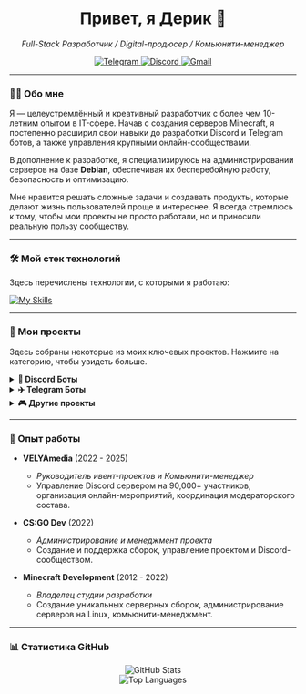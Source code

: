 <h1 align="center">Привет, я Дерик 👋</h1>
<p align="center">
  <em>Full-Stack Разработчик / Digital-продюсер / Комьюнити-менеджер</em>
</p>

<p align="center">
  <a href="https://t.me/deryack" target="_blank">
    <img src="https://img.shields.io/badge/Telegram-26A5E4?style=for-the-badge&logo=telegram&logoColor=white" alt="Telegram"/>
  </a>
  <a href="https://discord.com/users/285161685193457664" target="_blank">
    <img src="https://img.shields.io/badge/Discord-7289DA?style=for-the-badge&logo=discord&logoColor=white" alt="Discord"/>
  </a>
  <a href="mailto:mdeerickk@gmail.com">
    <img src="https://img.shields.io/badge/Gmail-D14836?style=for-the-badge&logo=gmail&logoColor=white" alt="Gmail"/>
  </a>
</p>

---

### 👨‍💻 Обо мне

Я — целеустремлённый и креативный разработчик с более чем 10-летним опытом в IT-сфере. Начав с создания серверов Minecraft, я постепенно расширил свои навыки до разработки Discord и Telegram ботов, а также управления крупными онлайн-сообществами.

В дополнение к разработке, я специализируюсь на администрировании серверов на базе **Debian**, обеспечивая их бесперебойную работу, безопасность и оптимизацию.

Мне нравится решать сложные задачи и создавать продукты, которые делают жизнь пользователей проще и интереснее. Я всегда стремлюсь к тому, чтобы мои проекты не просто работали, но и приносили реальную пользу сообществу.

---

### 🛠️ Мой стек технологий

Здесь перечислены технологии, с которыми я работаю:

<p align="left">
  <a href="https://skillicons.dev">
    <img src="https://skillicons.dev/icons?i=js,ts,python,react,nextjs,nodejs,tailwind,mongodb,linux,git" alt="My Skills"/>
  </a>
</p>

---

### 🚀 Мои проекты

Здесь собраны некоторые из моих ключевых проектов. Нажмите на категорию, чтобы увидеть больше.

<details>
  <summary><b>🤖 Discord Боты</b></summary>
  
  - **RobinMain**
    - **Описание:** Многофункциональный серверный бот с экономической системой, профилями, кланами, тикетами и развлечениями.
    - **Статус:** `🟢 Активен`

  - **RobinStaff**
    - **Описание:** Комплексная модераторская панель с системой наказаний, рекрутинга и статистики для персонала.
    - **Статус:** `🟢 Активен`

  - **RobinCards**
    - **Описание:** Интерактивная коллекционная карточная система с персонажами из разных вселенных (Demon Slayer, Valorant, Genshin Impact).
    - **Статус:** `🟡 Заморожен`
    
  - **Главный Стандоффер**
    - **Описание:** Автоматизированный бот для Standoff 2 сообщества с форумами, практиками и дуэлями.
    - **Статус:** `🟢 Активен`

  - **Гриша**
    - **Описание:** Простая система вебхуков для сервера для интеграции с различными сервисами.
    - **Статус:** `🟢 Активен`

</details>

<details>
  <summary><b>✈️ Telegram Боты</b></summary>

  - **[@VelyaTeammates_bot](https://t.me/VelyaTeammates_bot)**
    - **Описание:** Поисковая система для поиска тиммейтов в Standoff 2 через анкетирование.
    - **Статус:** `🟢 Активен`

  - **[@RobinAnonimQuestion_Bot](https://t.me/RobinAnonimQuestion_Bot)**
    - **Описание:** Платформа для анонимных вопросов с реферальной системой.
    - **Статус:** `🟢 Активен`
    
</details>

<details>
  <summary><b>🎮 Другие проекты</b></summary>

  - **uCave (Медиа-проект)**
    - **Описание:** Крупный медиа-проект в сфере Minecraft с собственной студией разработки, серверами и комьюнити.
    - **Статус:** `🔴 Ликвидирован`

  - **OceanStudio**
    - **Описание:** Студия по разработке Minecraft серверов и плагинов под заказ.
    - **Статус:** `🔴 Закрыт`

</details>

---

### 💼 Опыт работы

- **VELYAmedia** (2022 - 2025)
  - *Руководитель ивент-проектов и Комьюнити-менеджер*
  - Управление Discord сервером на 90,000+ участников, организация онлайн-мероприятий, координация модераторского состава.

- **CS:GO Dev** (2022)
  - *Администрирование и менеджмент проекта*
  - Создание и поддержка сборок, управление проектом и Discord-сообществом.

- **Minecraft Development** (2012 - 2022)
  - *Владелец студии разработки*
  - Создание уникальных серверных сборок, администрирование серверов на Linux, комьюнити-менеджмент.

---

### 📊 Статистика GitHub


<p align="center">
  <img src="https://github-readme-stats.vercel.app/api?username=Freddereck&show_icons=true&theme=tokyonight&rank_icon=github&locale=ru" alt="GitHub Stats" />
  <br/>
  <img src="https://github-readme-stats.vercel.app/api/top-langs/?username=Freddereck&layout=compact&theme=tokyonight&locale=ru" alt="Top Languages" />
</p>
